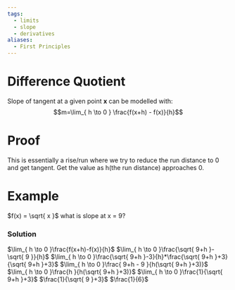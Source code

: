 ```yaml
---
tags:
  - limits
  - slope
  - derivatives
aliases:
  - First Principles
---
```

# Difference Quotient
Slope of tangent at a given point **x** can be modelled with:
$$m=\lim_{ h \to 0 } \frac{f(x+h) - f(x)}{h}$$
# Proof
This is essentially a rise/run where we try to reduce the run distance to 0 and get tangent. Get the value as h(the run distance) approaches 0.
# Example
$f(x) = \sqrt{ x }$
what is slope at x = 9?
### Solution
$\lim_{ h \to 0 }\frac{f(x+h)-f(x)}{h}$
$\lim_{ h \to 0 }\frac{\sqrt{ 9+h }-\sqrt{ 9 }}{h}$
$\lim_{ h \to 0 }\frac{\sqrt{ 9+h }-3}{h}*\frac{\sqrt{ 9+h }+3}{\sqrt{ 9+h }+3}$
$\lim_{ h \to 0 }\frac{ 9+h - 9 }{h(\sqrt{ 9+h }+3)}$
$\lim_{ h \to 0 }\frac{h }{h(\sqrt{ 9+h }+3)}$
$\lim_{ h \to 0 }\frac{1}{\sqrt{ 9+h }+3}$
$\frac{1}{\sqrt{ 9 }+3}$
$\frac{1}{6}$
